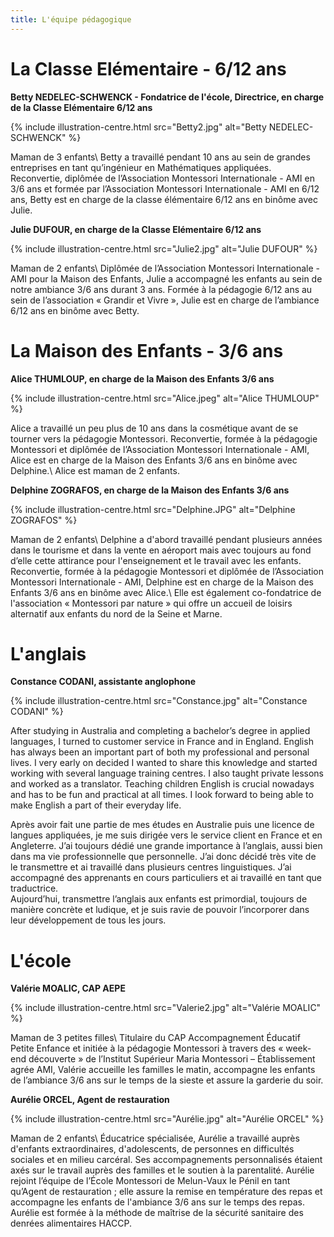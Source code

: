 ```yaml
---
title: L'équipe pédagogique
---
```


# La Classe Elémentaire - 6/12 ans

**Betty NEDELEC-SCHWENCK - Fondatrice de l'école, Directrice, en charge de la Classe Elémentaire 6/12 ans**

{% include illustration-centre.html src="Betty2.jpg" alt="Betty NEDELEC-SCHWENCK" %}

Maman de 3 enfants\\
Betty a travaillé pendant 10 ans au sein de grandes entreprises en tant qu’ingénieur en Mathématiques appliquées.
Reconvertie, diplômée de l’Association Montessori Internationale - AMI en 3/6 ans et formée par l’Association Montessori Internationale - AMI en 6/12 ans, Betty est en charge de la classe élémentaire 6/12 ans en binôme avec Julie.

**Julie DUFOUR, en charge de la Classe Elémentaire 6/12 ans**

{% include illustration-centre.html src="Julie2.jpg" alt="Julie DUFOUR" %}

Maman de 2 enfants\\
Diplômée de l’Association Montessori Internationale - AMI pour la Maison des Enfants, Julie a accompagné les enfants au sein de notre ambiance 3/6 ans durant 3 ans. Formée à la pédagogie 6/12 ans au sein de l’association « Grandir et Vivre », Julie est en charge de l’ambiance 6/12 ans en binôme avec Betty.
 

# La Maison des Enfants - 3/6 ans

**Alice THUMLOUP, en charge de la Maison des Enfants 3/6 ans**

{% include illustration-centre.html src="Alice.jpeg" alt="Alice THUMLOUP" %}

Alice a travaillé un peu plus de 10 ans dans la cosmétique avant de se tourner vers la pédagogie Montessori. Reconvertie, formée à la pédagogie Montessori et diplômée de l’Association Montessori Internationale - AMI, Alice est en charge de la Maison des Enfants 3/6 ans en binôme avec Delphine.\\
Alice est maman de 2 enfants.


**Delphine ZOGRAFOS, en charge de la Maison des Enfants 3/6 ans**

{% include illustration-centre.html src="Delphine.JPG" alt="Delphine ZOGRAFOS" %}

Maman de 2 enfants\\
Delphine a d'abord travaillé pendant plusieurs années dans le tourisme et dans la vente en aéroport mais avec toujours au fond d’elle cette attirance pour l'enseignement et le travail avec les enfants. 
Reconvertie, formée à la pédagogie Montessori et diplômée de l’Association Montessori Internationale - AMI, Delphine est en charge de la Maison des Enfants 3/6 ans en binôme avec Alice.\\
Elle est également co-fondatrice de l'association « Montessori par nature » qui offre un accueil de loisirs alternatif aux enfants du nord de la Seine et Marne.

# L'anglais

**Constance CODANI, assistante anglophone**

{% include illustration-centre.html src="Constance.jpg" alt="Constance CODANI" %}

After studying in Australia and completing a bachelor’s degree in applied languages, I turned to customer service in France and in England.
English has always been an important part of both my professional and personal lives. I very early on decided I wanted to share this knowledge and started working with several language training centres. I also taught private lessons and worked as a translator.
Teaching children English is crucial nowadays and has to be fun and practical at all times. I look forward to being able to make English a part of their everyday life.

Après avoir fait une partie de mes études en Australie puis une licence de langues appliquées, je me suis dirigée vers le service client en France et en Angleterre. 
J’ai toujours dédié une grande importance à l’anglais, aussi bien dans ma vie professionnelle que personnelle. J’ai donc décidé très vite de le transmettre et ai travaillé dans plusieurs centres linguistiques. J’ai accompagné des apprenants en cours particuliers et ai travaillé en tant que traductrice.  
Aujourd’hui, transmettre l’anglais aux enfants est primordial, toujours de manière concrète et ludique, et je suis ravie de pouvoir l’incorporer dans leur développement de tous les jours.

# L'école

**Valérie MOALIC, CAP AEPE**

{% include illustration-centre.html src="Valerie2.jpg" alt="Valérie MOALIC" %}

Maman de 3 petites filles\\
Titulaire du CAP Accompagnement Éducatif Petite Enfance et initiée à la pédagogie Montessori à travers des « week-end découverte » de l’Institut Supérieur Maria Montessori – Établissement agrée AMI, Valérie accueille les familles le matin, accompagne les enfants de l’ambiance 3/6 ans sur le temps de la sieste et assure la garderie du soir.


**Aurélie ORCEL, Agent de restauration**

{% include illustration-centre.html src="Aurélie.jpg" alt="Aurélie ORCEL" %}

Maman de 2 enfants\\
Éducatrice spécialisée, Aurélie a travaillé auprès d'enfants extraordinaires, d'adolescents, de personnes en difficultés sociales et en milieu carcéral. Ses accompagnements personnalisés étaient axés sur le travail auprès des familles et le soutien à la parentalité.
Aurélie rejoint l’équipe de l’École Montessori de Melun-Vaux le Pénil en tant qu’Agent de restauration ; elle assure la remise en température des repas et accompagne les enfants de l'ambiance 3/6 ans sur le temps des repas. Aurélie est formée à la méthode de maîtrise de la sécurité sanitaire des denrées alimentaires HACCP.


